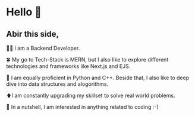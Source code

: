 # Hello 👋
## Abir this side,
🧑‍💻 I am a Backend Developer.

🍀 My go to Tech-Stack is MERN, but I also like to explore different technologies and frameworks like Next.js and EJS. 

🐍 I am equally proficient in Python and C++. Beside that, I also like to deep dive into data structures and alogorithms. 

⬆️I am constantly upgrading my skillset to solve real world problems.

🌟 In a nutshell, I am interested in anything related to coding :-)


